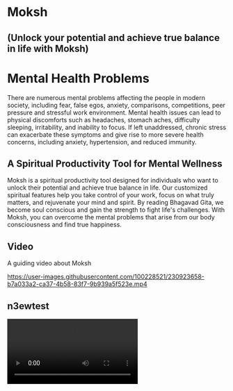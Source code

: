 # Moksh 

## (Unlock your potential and achieve true balance in life with Moksh)

# Mental Health Problems

There are numerous mental problems affecting the people in modern society, including fear, false egos, anxiety, comparisons, competitions, peer pressure and stressful work environment. Mental health issues can lead to physical discomforts such as headaches, stomach aches, difficulty sleeping, irritability, and inability to focus. If left unaddressed, chronic stress can exacerbate these symptoms and give rise to more severe health concerns, including anxiety, hypertension, and reduced immunity.


## A Spiritual Productivity Tool for Mental Wellness


Moksh is a spiritual productivity tool designed for individuals who want to unlock their potential and achieve true balance in life. Our customized spiritual features help you take control of your work, focus on what truly matters, and rejuvenate your mind and spirit. By reading Bhagavad Gita, we become soul conscious and gain the strength to fight life's challenges. With Moksh, you can overcome the mental problems that arise from our body consciousness and find true happiness.

## Video

A guiding video about Moksh 

https://user-images.githubusercontent.com/100228521/230923658-b7a033a2-ca37-4b58-83f7-9b939a5f523e.mp4

## n3ewtest
<html><body>
  <video src="https://youtu.be/wfdF___qNME">
  </video>
</body>  </html>

